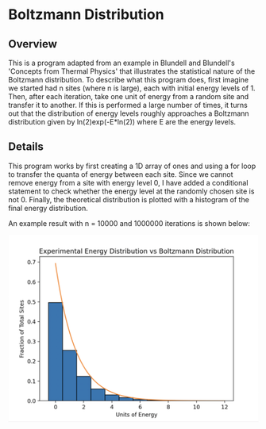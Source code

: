 # Boltzmann Distribution

## Overview

This is a program adapted from an example in Blundell and Blundell's 'Concepts from Thermal Physics' that illustrates the statistical nature of the Boltzmann distribution. To describe what this program does, first imagine we started had n sites (where n is large), each with initial energy levels of 1. Then, after each iteration, take one unit of energy from a random site and transfer it to another. If this is performed a large number of times, it turns out that the distribution of energy levels roughly approaches a Boltzmann distribution given by ln(2)exp(-E*ln(2)) where E are the energy levels.

## Details

This program works by first creating a 1D array of ones and using a for loop to transfer the quanta of energy between each site. Since we cannot remove energy from a site with energy level 0, I have added a conditional statement to check whether the energy level at the randomly chosen site is not 0. Finally, the theoretical distribution is plotted with a histogram of the final energy distribution.

An example result with n = 10000 and 1000000 iterations is shown below:

![Energy histogram with Boltzmann distribution](boltzmann_histogram.png)
